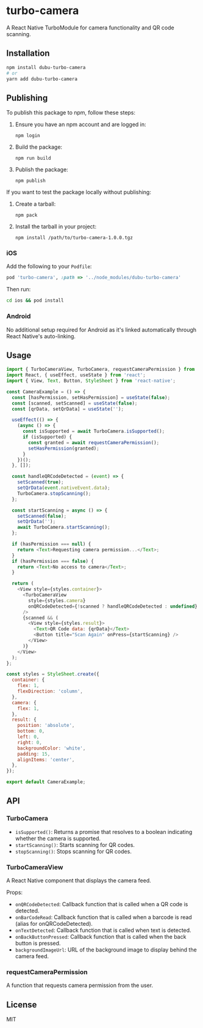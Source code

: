 # turbo-camera

A React Native TurboModule for camera functionality and QR code scanning.

## Installation

```sh
npm install dubu-turbo-camera
# or
yarn add dubu-turbo-camera
```

## Publishing

To publish this package to npm, follow these steps:

1. Ensure you have an npm account and are logged in:
   ```
   npm login
   ```

2. Build the package:
   ```
   npm run build
   ```

3. Publish the package:
   ```
   npm publish
   ```

If you want to test the package locally without publishing:

1. Create a tarball:
   ```
   npm pack
   ```

2. Install the tarball in your project:
   ```
   npm install /path/to/turbo-camera-1.0.0.tgz
   ```

### iOS

Add the following to your `Podfile`:

```ruby
pod 'turbo-camera', :path => '../node_modules/dubu-turbo-camera'
```

Then run:

```sh
cd ios && pod install
```

### Android

No additional setup required for Android as it's linked automatically through React Native's auto-linking.

## Usage

```javascript
import { TurboCameraView, TurboCamera, requestCameraPermission } from 'turbo-camera';
import React, { useEffect, useState } from 'react';
import { View, Text, Button, StyleSheet } from 'react-native';

const CameraExample = () => {
  const [hasPermission, setHasPermission] = useState(false);
  const [scanned, setScanned] = useState(false);
  const [qrData, setQrData] = useState('');

  useEffect(() => {
    (async () => {
      const isSupported = await TurboCamera.isSupported();
      if (isSupported) {
        const granted = await requestCameraPermission();
        setHasPermission(granted);
      }
    })();
  }, []);

  const handleQRCodeDetected = (event) => {
    setScanned(true);
    setQrData(event.nativeEvent.data);
    TurboCamera.stopScanning();
  };

  const startScanning = async () => {
    setScanned(false);
    setQrData('');
    await TurboCamera.startScanning();
  };

  if (hasPermission === null) {
    return <Text>Requesting camera permission...</Text>;
  }
  if (hasPermission === false) {
    return <Text>No access to camera</Text>;
  }

  return (
    <View style={styles.container}>
      <TurboCameraView
        style={styles.camera}
        onQRCodeDetected={!scanned ? handleQRCodeDetected : undefined}
      />
      {scanned && (
        <View style={styles.result}>
          <Text>QR Code data: {qrData}</Text>
          <Button title="Scan Again" onPress={startScanning} />
        </View>
      )}
    </View>
  );
};

const styles = StyleSheet.create({
  container: {
    flex: 1,
    flexDirection: 'column',
  },
  camera: {
    flex: 1,
  },
  result: {
    position: 'absolute',
    bottom: 0,
    left: 0,
    right: 0,
    backgroundColor: 'white',
    padding: 15,
    alignItems: 'center',
  },
});

export default CameraExample;
```

## API

### TurboCamera

- `isSupported()`: Returns a promise that resolves to a boolean indicating whether the camera is supported.
- `startScanning()`: Starts scanning for QR codes.
- `stopScanning()`: Stops scanning for QR codes.

### TurboCameraView

A React Native component that displays the camera feed.

Props:
- `onQRCodeDetected`: Callback function that is called when a QR code is detected.
- `onBarCodeRead`: Callback function that is called when a barcode is read (alias for onQRCodeDetected).
- `onTextDetected`: Callback function that is called when text is detected.
- `onBackButtonPressed`: Callback function that is called when the back button is pressed.
- `backgroundImageUrl`: URL of the background image to display behind the camera feed.

### requestCameraPermission

A function that requests camera permission from the user.

## License

MIT